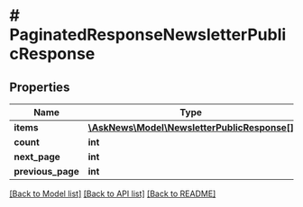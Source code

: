 # # PaginatedResponseNewsletterPublicResponse

## Properties

Name | Type | Description | Notes
------------ | ------------- | ------------- | -------------
**items** | [**\AskNews\Model\NewsletterPublicResponse[]**](NewsletterPublicResponse.md) |  |
**count** | **int** |  |
**next_page** | **int** |  |
**previous_page** | **int** |  |

[[Back to Model list]](../../README.md#models) [[Back to API list]](../../README.md#endpoints) [[Back to README]](../../README.md)
